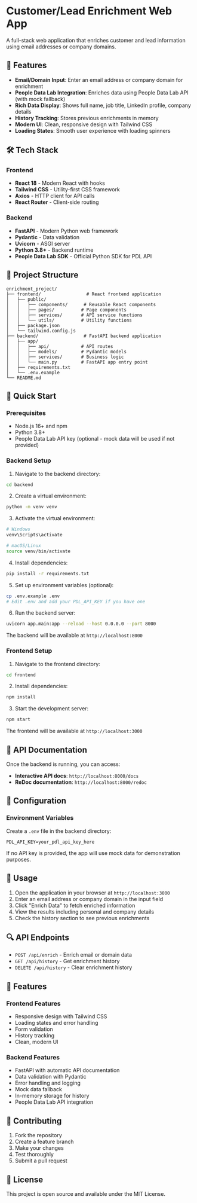# Customer/Lead Enrichment Web App

A full-stack web application that enriches customer and lead information using email addresses or company domains.

## 🚀 Features

- **Email/Domain Input**: Enter an email address or company domain for enrichment
- **People Data Lab Integration**: Enriches data using People Data Lab API (with mock fallback)
- **Rich Data Display**: Shows full name, job title, LinkedIn profile, company details
- **History Tracking**: Stores previous enrichments in memory
- **Modern UI**: Clean, responsive design with Tailwind CSS
- **Loading States**: Smooth user experience with loading spinners

## 🛠️ Tech Stack

### Frontend

- **React 18** - Modern React with hooks
- **Tailwind CSS** - Utility-first CSS framework
- **Axios** - HTTP client for API calls
- **React Router** - Client-side routing

### Backend

- **FastAPI** - Modern Python web framework
- **Pydantic** - Data validation
- **Uvicorn** - ASGI server
- **Python 3.8+** - Backend runtime
- **People Data Lab SDK** - Official Python SDK for PDL API

## 📁 Project Structure

```
enrichment_project/
├── frontend/                 # React frontend application
│   ├── public/
│   │   ├── components/      # Reusable React components
│   │   ├── pages/          # Page components
│   │   ├── services/       # API service functions
│   │   └── utils/          # Utility functions
│   ├── package.json
│   └── tailwind.config.js
├── backend/                 # FastAPI backend application
│   ├── app/
│   │   ├── api/            # API routes
│   │   ├── models/         # Pydantic models
│   │   ├── services/       # Business logic
│   │   └── main.py         # FastAPI app entry point
│   ├── requirements.txt
│   └── .env.example
└── README.md
```

## 🚀 Quick Start

### Prerequisites

- Node.js 16+ and npm
- Python 3.8+
- People Data Lab API key (optional - mock data will be used if not provided)

### Backend Setup

1. Navigate to the backend directory:

```bash
cd backend
```

2. Create a virtual environment:

```bash
python -m venv venv
```

3. Activate the virtual environment:

```bash
# Windows
venv\Scripts\activate

# macOS/Linux
source venv/bin/activate
```

4. Install dependencies:

```bash
pip install -r requirements.txt
```

5. Set up environment variables (optional):

```bash
cp .env.example .env
# Edit .env and add your PDL_API_KEY if you have one
```

6. Run the backend server:

```bash
uvicorn app.main:app --reload --host 0.0.0.0 --port 8000
```

The backend will be available at `http://localhost:8000`

### Frontend Setup

1. Navigate to the frontend directory:

```bash
cd frontend
```

2. Install dependencies:

```bash
npm install
```

3. Start the development server:

```bash
npm start
```

The frontend will be available at `http://localhost:3000`

## 📖 API Documentation

Once the backend is running, you can access:

- **Interactive API docs**: `http://localhost:8000/docs`
- **ReDoc documentation**: `http://localhost:8000/redoc`

## 🔧 Configuration

### Environment Variables

Create a `.env` file in the backend directory:

```env
PDL_API_KEY=your_pdl_api_key_here
```

If no API key is provided, the app will use mock data for demonstration purposes.

## 🎯 Usage

1. Open the application in your browser at `http://localhost:3000`
2. Enter an email address or company domain in the input field
3. Click "Enrich Data" to fetch enriched information
4. View the results including personal and company details
5. Check the history section to see previous enrichments

## 🔍 API Endpoints

- `POST /api/enrich` - Enrich email or domain data
- `GET /api/history` - Get enrichment history
- `DELETE /api/history` - Clear enrichment history

## 🎨 Features

### Frontend Features

- Responsive design with Tailwind CSS
- Loading states and error handling
- Form validation
- History tracking
- Clean, modern UI

### Backend Features

- FastAPI with automatic API documentation
- Data validation with Pydantic
- Error handling and logging
- Mock data fallback
- In-memory storage for history
- People Data Lab API integration

## 🤝 Contributing

1. Fork the repository
2. Create a feature branch
3. Make your changes
4. Test thoroughly
5. Submit a pull request

## 📝 License

This project is open source and available under the MIT License.
